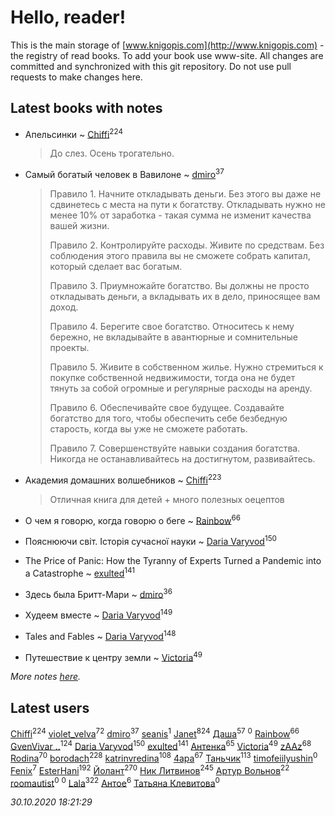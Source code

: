 # Hello, reader!
This is the main storage of [www.knigopis.com](http://www.knigopis.com) - the registry of read books.
To add your book use www-site. All changes are committed and synchronized with this git repository.
Do not use pull requests to make changes here.


## Latest books with notes
* Апельсинки ~ [Chiffi](users/105/105831994080785626680-google)<sup>224</sup>
    > До слез. Осень трогательно.

* Самый богатый человек в Вавилоне ~ [dmiro](users/571/5714115-vkontakte)<sup>37</sup>
    > Правило 1. Начните откладывать деньги. Без этого вы даже не сдвинетесь с места на пути к богатству. Откладывать нужно не менее 10% от заработка - такая сумма не изменит качества вашей жизни.
    > 
    > Правило 2. Контролируйте расходы. Живите по средствам. Без соблюдения этого правила вы не сможете собрать капитал, который сделает вас богатым.
    > 
    > Правило 3. Приумножайте богатство. Вы должны не просто откладывать деньги, а вкладывать их в дело, приносящее вам доход.
    > 
    > Правило 4. Берегите свое богатство. Относитесь к нему бережно, не вкладывайте в авантюрные и сомнительные проекты.
    > 
    > Правило 5. Живите в собственном жилье. Нужно стремиться к покупке собственной недвижимости, тогда она не будет тянуть за собой огромные и регулярные расходы на аренду.
    > 
    > Правило 6. Обеспечивайте свое будущее. Создавайте богатство для того, чтобы обеспечить себе безбедную старость, когда вы уже не сможете работать.
    > 
    > Правило 7. Совершенствуйте навыки создания богатства. Никогда не останавливайтесь на достигнутом, развивайтесь.

* Академия домашних волшебников ~ [Chiffi](users/105/105831994080785626680-google)<sup>223</sup>
    > Отличная книга для детей + много полезных оецептов

* О чем я говорю, когда говорю о беге ~ [Rainbow](users/109/109787328219839805802-google)<sup>66</sup>

* Пояснюючи світ. Історія сучасної науки ~ [Daria Varyvod](users/829/829893410524253-facebook)<sup>150</sup>

* The Price of Panic: How the Tyranny of Experts Turned a Pandemic into a Catastrophe ~ [exulted](users/100/100599204551896265722-google)<sup>141</sup>

* Здесь была Бритт-Мари ~ [dmiro](users/571/5714115-vkontakte)<sup>36</sup>

* Худеем вместе ~ [Daria Varyvod](users/829/829893410524253-facebook)<sup>149</sup>

* Tales and Fables ~ [Daria Varyvod](users/829/829893410524253-facebook)<sup>148</sup>

* Путешествие к центру земли ~ [Victoria](users/113/113794223924688167852-google)<sup>49</sup>


_More notes [here](latest_books_with_notes.md)._


## Latest users
[Chiffi](users/105/105831994080785626680-google)<sup>224</sup> 
[violet_velva](users/116/116961712580551399099-google)<sup>72</sup> 
[dmiro](users/571/5714115-vkontakte)<sup>37</sup> 
[seanis](users/497/4974864-yandex)<sup>1</sup> 
[Janet](users/108/108113656204404967440-google)<sup>824</sup> 
[Даша](users/334/334696193054530347-mailru)<sup>57</sup> 
[](users/115/115761960622353006025-google)<sup>0</sup> 
[Rainbow](users/109/109787328219839805802-google)<sup>66</sup> 
[GvenVivar ..](users/158/158266434925901-facebook)<sup>124</sup> 
[Daria Varyvod](users/829/829893410524253-facebook)<sup>150</sup> 
[exulted](users/100/100599204551896265722-google)<sup>141</sup> 
[Антенка](users/118/118158645037334943900-google)<sup>65</sup> 
[Victoria](users/113/113794223924688167852-google)<sup>49</sup> 
[zAAz](users/202/202248233-vkontakte)<sup>68</sup> 
[Rodina](users/116/116257964632073652332-google)<sup>70</sup> 
[borodach](users/157/15706320-vkontakte)<sup>228</sup> 
[katrinvredina](users/233/2336755-vkontakte)<sup>108</sup> 
[4apa](users/117/117392596378069249667-google)<sup>67</sup> 
[Таньчик](users/209/2096581563762610-facebook)<sup>113</sup> 
[timofeiilyushin](users/350/350168034-vkontakte)<sup>0</sup> 
[Fenix](users/111/111367585493471720963-google)<sup>7</sup> 
[EsterHani](users/305/30558181-vkontakte)<sup>192</sup> 
[Йолант](users/104/104690883692185089260-google)<sup>270</sup> 
[Ник Литвинов](users/241/241974816-vkontakte)<sup>245</sup> 
[Артур Вольнов](users/225/225880893-vkontakte)<sup>22</sup> 
[roomautist](users/231/231667059-vkontakte)<sup>0</sup> 
[](users/251/251583481-vkontakte)<sup>0</sup> 
[Lala](users/761/76187635-vkontakte)<sup>322</sup> 
[Антое](users/577/57776720-vkontakte)<sup>6</sup> 
[Татьяна Клевитова](users/103/103833277292487584186-googleplus)<sup>0</sup> 


_30.10.2020 18:21:29_

